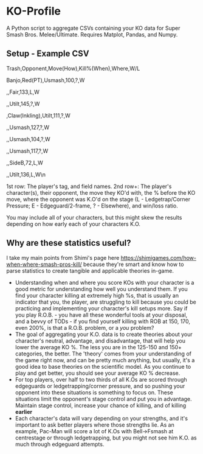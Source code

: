 # KO-Profile
A Python script to aggregate CSVs containing your KO data for Super Smash Bros. Melee/Ultimate. Requires Matplot, Pandas, and Numpy.

## Setup - Example CSV

Trash,Opponent,Move(How),Kill%(When),Where,W/L

Banjo,Red(PT),Usmash,100,?,W

,,Fair,133,L,W

,,Utilt,145,?,W

,Claw(Inkling),Utilt,111,?,W

,,Usmash,127,?,W

,,Usmash,104,?,W

,,Usmash,117,?,W

,,SideB,72,L,W

,,Utilt,136,L,W\n


1st row: The player's tag, and field names.
2nd row+: The player's character(s), their opponent, the move they KO'd with, the % before the KO move, where the opponent was K.O'd on the stage (L - Ledgetrap/Corner Pressure; E - Edgeguard/2-frame, ? - Elsewhere), and win/loss ratio.

You may include all of your characters, but this might skew the results depending on how early each of your characters K.O.

## Why are these statistics useful?

I take my main points from Shimi's page here https://shimigames.com/how-when-where-smash-pros-kill/ because they're smart and know how to parse statistics to create tangible and applicable theories in-game.

* Understanding when and where you score KOs with your character is a good metric for understanding how well you understand them. If you find your character killing at extremely high %s, that is usually an indicator that you, the player, are struggling to kill because you could be practicing and implementing your character's kill setups more. Say if you play R.O.B. - you have all these wonderful tools at your disposal, and a bevvy of TODs - if you find yourself killing with ROB at 150, 170, even 200%, is that a R.O.B. problem, or a *you* problem?
* The goal of aggregating your K.O. data is to create theories about your character's neutral, advantage, and disadvantage, that will help you lower the average KO %. The less you are in the 125-150 and 150+ categories, the better. The 'theory' comes from your understanding of the game right now, and can be pretty much anything, but usually, it's a good idea to base theories on the scientific model. As you continue to play and get better, you should see your average KO % decrease.
* For top players, over half to two thirds of all K.Os are scored through edgeguards or ledgetrapping/corner pressure, and so pushing your opponent into these situations is something to focus on. These situations limit the opponent's stage control and put you in advantage. Maintain stage control, increase your chance of killing, and of killing **earlier**
* Each character's data will vary depending on your strengths, and it's important to ask better players where those strengths lie. As an example, Pac-Man will score a lot of K.Os with Bell->Fsmash at centrestage or through ledgetrapping, but you might not see him K.O. as much through edgeguard attempts.
